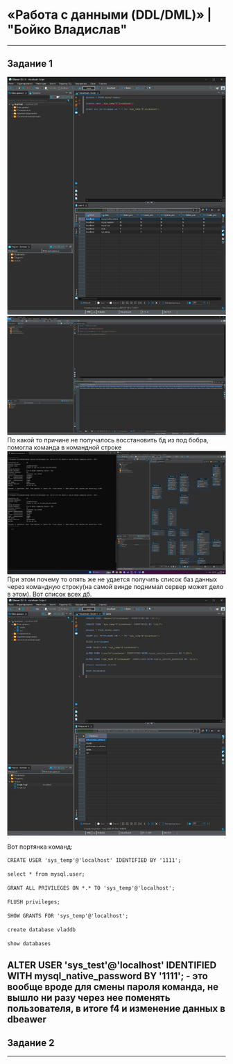 # «Работа с данными (DDL/DML)» | "Бойко Владислав"
---
## Задание 1
![1.3](img/1.1.png)
![1.5](img/1.2.png)
По какой то причине не получалось восстановить бд из под бобра, помогла команда в командной строке
![1.7](img/1.3.png)
При этом почему то опять же не удается получить список баз данных через командную строку(на самой винде поднимал сервер может дело в этом). Вот список всех дб.
![все дб](img/1.4.png)

Вот портянка команд:
```mysql
CREATE USER 'sys_temp'@'localhost' IDENTIFIED BY '1111';

select * from mysql.user;

GRANT ALL PRIVILEGES ON *.* TO 'sys_temp'@'localhost';

FLUSH privileges;

SHOW GRANTS FOR 'sys_temp'@'localhost';

create database vladdb

show databases
```
ALTER USER 'sys_test'@'localhost' IDENTIFIED WITH mysql_native_password BY '1111'; - это вообще вроде для смены пароля команда, не вышло ни разу через нее поменять пользователя, в итоге f4 и изменение данных в dbeawer 
---
## Задание 2
---